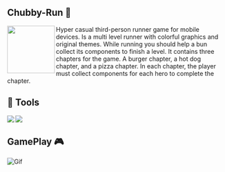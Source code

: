 ## Chubby-Run 🍔
<img align="left" height=110 width=110 src="https://user-images.githubusercontent.com/46049140/195428669-8902e14f-17ca-4700-abee-b437c8eaae13.JPG">


Hyper casual third-person runner game for mobile devices.
Is a multi level runner with colorful graphics and original themes.
While running you should help a bun collect its components to finish a level.
It contains three chapters for the game.
A burger chapter, a hot dog chapter, and a pizza chapter.
In each chapter, the player must collect components for each hero to complete the chapter.
</br>

##   🚀 Tools
<img align="left" src="https://img.shields.io/badge/Unity-100000?style=for-the-badge&logo=unity&logoColor=white/">
<img align="left" src="https://img.shields.io/badge/C%23-239120?style=for-the-badge&logo=c-sharp&logoColor=white/">
</br>

## GamePlay 🎮

![Gif](https://user-images.githubusercontent.com/46049140/195423515-43f56c2a-f01f-4bea-aa49-a5637850939a.gif)
